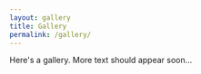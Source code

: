 ```yaml
---
layout: gallery
title: Gallery
permalink: /gallery/
---
```


Here's a gallery. More text should appear soon...
